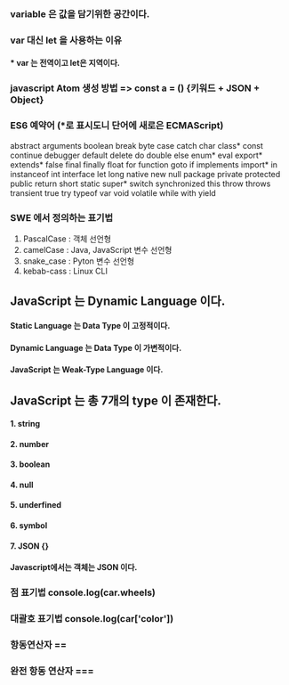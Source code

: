 ### variable 은 값을 담기위한 공간이다.
### var 대신 let 을 사용하는 이유
#### * var 는 전역이고 let은 지역이다.
### javascript Atom 생성 방법 => const a = () {키워드 + JSON + Object}
### ES6 예약어 (*로 표시도니 단어에 새로은 ECMAScript)
abstract	arguments	boolean	break	byte
case	catch	char	class*	const
continue	debugger	default	delete	do
double	else	enum*	eval	export*
extends*	false	final	finally	float
for	function	goto	if	implements
import*	in	instanceof	int	interface
let	long	native	new	null
package	private	protected	public	return
short	static	super*	switch	synchronized
this	throw	throws	transient	true
try	typeof	var	void	volatile
while	with	yield		

### SWE 에서 정의하는 표기법
1. PascalCase : 객체 선언형
2. camelCase : Java, JavaScript 변수 선언형
3. snake_case : Pyton 변수 선언형
4. kebab-cass : Linux CLI

## JavaScript 는 Dynamic Language 이다.
#### Static Language 는 Data Type 이 고정적이다.
#### Dynamic Language 는 Data Type 이 가변적이다.
#### JavaScript 는 Weak-Type Language 이다.

## JavaScript 는 총 7개의 type 이 존재한다.
#### 1. string
#### 2. number
#### 3. boolean
#### 4. null
#### 5. underfined
#### 6. symbol
#### 7. JSON {}

#### Javascript에서는 객체는 JSON 이다.

### 점 표기법 console.log(car.wheels)
### 대괄호 표기법 console.log(car['color'])

### 항동연산자 ==
### 완전 항동 연산자 ===

